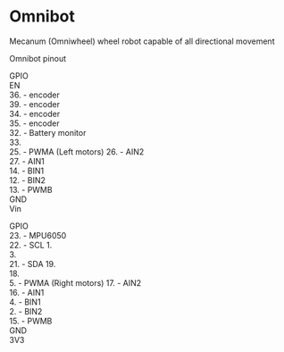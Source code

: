 # Omnibot
Mecanum (Omniwheel) wheel robot capable of all directional movement

Omnibot pinout


GPIO		
EN		
36.	- encoder	
39.	- encoder	
34.	- encoder	
35.	- encoder	
32.	- Battery monitor	
33.		
25.	- PWMA	(Left motors)
26.	- AIN2	
27.	- AIN1	
14.	- BIN1	
12.	- BIN2	
13.	- PWMB	
GND		
Vin		

GPIO		
23.	- MPU6050	
22.	- 	SCL
1.		
3.		
21.	- 	SDA
19.		
18.		
5.	- PWMA	(Right motors)
17.	- AIN2	
16.	- AIN1	
4.	- BIN1	
2.	- BIN2	
15.	- PWMB	
GND		
3V3		